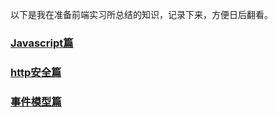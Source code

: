 以下是我在准备前端实习所总结的知识，记录下来，方便日后翻看。
### [Javascript篇](https://github.com/1053061407/Note/tree/master/javascript)
### [http安全篇](https://github.com/1053061407/Note/tree/master/http安全)
### [事件模型篇](https://github.com/1053061407/Note/tree/master/事件模型)